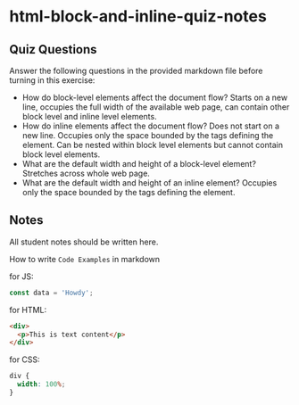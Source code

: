 # html-block-and-inline-quiz-notes

## Quiz Questions

Answer the following questions in the provided markdown file before turning in this exercise:

- How do block-level elements affect the document flow?
  Starts on a new line, occupies the full width of the available web page, can contain other block level and inline level elements.
- How do inline elements affect the document flow?
  Does not start on a new line. Occupies only the space bounded by the tags defining the element. Can be nested within block level elements but cannot contain block level elements.
- What are the default width and height of a block-level element?
  Stretches across whole web page.
- What are the default width and height of an inline element?
  Occupies only the space bounded by the tags defining the element.

## Notes

All student notes should be written here.

How to write `Code Examples` in markdown

for JS:

```javascript
const data = 'Howdy';
```

for HTML:

```html
<div>
  <p>This is text content</p>
</div>
```

for CSS:

```css
div {
  width: 100%;
}
```
